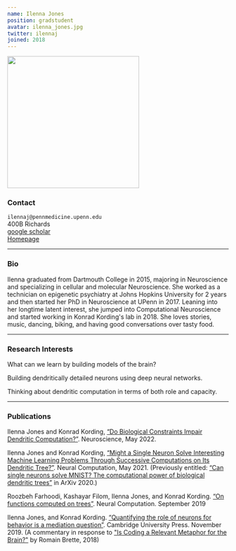 ```yaml
---
name: Ilenna Jones
position: gradstudent
avatar: ilenna_jones.jpg
twitter: ilennaj
joined: 2018
---
```


<img width="300" src="{{site.baseurl}}/images/people/{{page.avatar}}" data-action="zoom">

### Contact

<i class="fa fa-envelope-o"></i>  `ilennaj@pennmedicine.upenn.edu`<br>
<i class="fa fa-building"></i> 400B Richards <br>
<i class="fa fa-bar-chart"></i> [google scholar](https://scholar.google.com/citations?user=R3yolm0AAAAJ&hl=en) <br>
 [Homepage](http://ilennaj.github.io) <br>

<hr>

### Bio

Ilenna graduated from Dartmouth College in 2015, majoring in Neuroscience and specializing in cellular and molecular Neuroscience. She worked as a technician on epigenetic psychiatry at Johns Hopkins University for 2 years and then started her PhD in Neuroscience at UPenn in 2017. Leaning into her longtime latent interest, she jumped into Computational Neuroscience and started working in Konrad Kording's lab in 2018. She loves stories, music, dancing, biking, and having good conversations over tasty food.

<hr>

### Research Interests

What can we learn by building models of the brain? 

Building dendritically detailed neurons using deep neural networks.

Thinking about dendritic computation in terms of both role and capacity.

<hr>

### Publications

Ilenna Jones and Konrad Kording, [“Do Biological Constraints Impair Dendritic Computation?”](https://www.sciencedirect.com/science/article/pii/S0306452221003900). Neuroscience, May 2022.

Ilenna Jones and Konrad Kording, [“Might a Single Neuron Solve Interesting Machine Learning Problems Through Successive Computations on Its Dendritic Tree?”](https://direct.mit.edu/neco/article/33/6/1554/100576/Might-a-Single-Neuron-Solve-Interesting-Machine). Neural Computation, May 2021. (Previously entitled: [“Can single neurons solve MNIST? The computational power of biological dendritic trees”](https://arxiv.org/abs/2009.01269) in ArXiv
2020.)

Roozbeh Farhoodi, Kashayar Filom, Ilenna Jones, and Konrad Kording. [“On functions computed on trees”](https://www.mitpressjournals.org/doi/full/10.1162/neco_a_01231). Neural Computation. September 2019

Ilenna Jones, and Konrad Kording. [“Quantifying the role of neurons for behavior is a mediation question”](https://www.cambridge.org/core/journals/behavioral-and-brain-sciences/article/quantifying-the-role-of-neurons-for-behavior-is-a-mediation-question/E3E3CBD9AD04A991FD05B8ADA45EDBC5). Cambridge University Press. November 2019. (A commentary in response to ["Is Coding a Relevant Metaphor for the Brain?"](https://www.cambridge.org/core/journals/behavioral-and-brain-sciences/article/is-coding-a-relevant-metaphor-for-the-brain/D578626E4888193FFFAE5B6E2C37E052) by Romain Brette, 2018)

